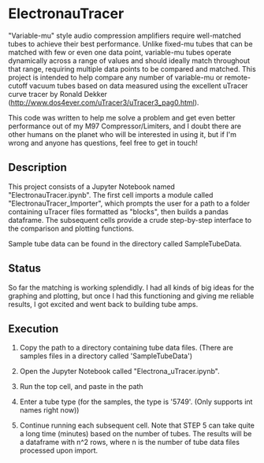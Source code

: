 
# ElectronauTracer

"Variable-mu" style audio compression amplifiers require well-matched tubes to achieve their best performance.  Unlike fixed-mu tubes that can be matched with few or even one data point, variable-mu tubes operate dynamically across a range of values and should ideally match throughout that range, requiring multiple data points to be compared and matched. This project is intended to help compare any number of variable-mu or remote-cutoff vacuum tubes based on data measured using the excellent uTracer curve tracer by Ronald Dekker (http://www.dos4ever.com/uTracer3/uTracer3_pag0.html).  

This code was written to help me solve a problem and get even better performance out of my M97 Compressor/Limiters, and I doubt there are other humans on the planet who will be interested in using it, but if I'm wrong and anyone has questions, feel free to get in touch!


## Description
This project consists of a Jupyter Notebook named "ElectronauTracer.ipynb".  The first cell imports a module called  "ElectronauTracer_Importer", which prompts the user for a path to a folder containing uTracer files formatted as "blocks", then builds a pandas dataframe.  The subsequent cells provide a crude step-by-step interface to the comparison and plotting functions.

Sample tube data can be found in the directory called SampleTubeData.


## Status
So far the matching is working splendidly.  I had all kinds of big ideas for the graphing and plotting, but once I had this functioning and giving me reliable results, I got excited and went back to building tube amps.

## Execution
1) Copy the path to a directory containing tube data files.  (There are samples files in a directory called 'SampleTubeData')

2) Open the Jupyter Notebook called "Electrona_uTracer.ipynb".  

3) Run the top cell, and paste in the path

4) Enter a tube type (for the samples, the type is '5749'. (Only supports int names right now))

5) Continue running each subsequent cell.  Note that STEP 5 can take quite a long time (minutes) based on the number of tubes.  The results will be a dataframe with n^2 rows, where n is the number of tube data files processed upon import.


